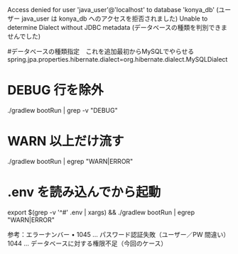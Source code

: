 Access denied for user 'java_user'@'localhost' to database 'konya_db'
(ユーザー java_user は konya_db へのアクセスを拒否されました)
Unable to determine Dialect without JDBC metadata
(データベースの種類を判別できませんでした)

#データベースの種類指定　これを追加最初からMySQLでやらせる
spring.jpa.properties.hibernate.dialect=org.hibernate.dialect.MySQLDialect

# DEBUG 行を除外
./gradlew bootRun | grep -v "DEBUG"

# WARN 以上だけ流す
./gradlew bootRun | egrep "WARN|ERROR"

# .env を読み込んでから起動
export $(grep -v '^#' .env | xargs) && ./gradlew bootRun | egrep "WARN|ERROR"

参考：エラーナンバー
• 1045 … パスワード認証失敗（ユーザー／PW 間違い）
1044 … データベースに対する権限不足（今回のケース）